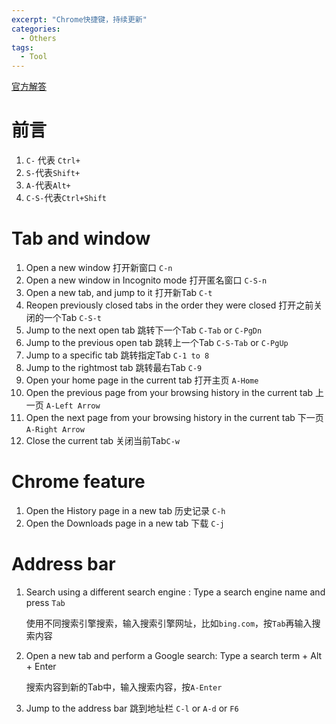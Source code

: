 ```yaml
---
excerpt: "Chrome快捷键，持续更新"
categories:
  - Others
tags:
  - Tool
---
```


[官方解答](https://support.google.com/chrome/answer/157179?hl=en)

# 前言

1. `C-` 代表 `Ctrl+`
2. `S-`代表`Shift+`
3. `A-`代表`Alt+`
4. `C-S-`代表`Ctrl+Shift`

# Tab and window

1. Open a new window 打开新窗口 `C-n`
2. Open a new window in Incognito mode 打开匿名窗口 `C-S-n`
3. Open a new tab, and jump to it 打开新Tab `C-t`
4. Reopen previously closed tabs in the order they were closed 打开之前关闭的一个Tab `C-S-t`
5. Jump to the next open tab 跳转下一个Tab `C-Tab` or `C-PgDn`
6. Jump to the previous open tab 跳转上一个Tab `C-S-Tab` or `C-PgUp`
7. Jump to a specific tab 跳转指定Tab `C-1 to 8`
8. Jump to the rightmost tab 跳转最右Tab `C-9`
9. Open your home page in the current tab 打开主页 `A-Home`
10. Open the previous page from your browsing history in the current tab 上一页 `A-Left Arrow`
11. Open the next page from your browsing history in the current tab 下一页 `A-Right Arrow`
12. Close the current tab 关闭当前Tab`C-w`

# Chrome feature

1. Open the History page in a new tab 历史记录 `C-h`
2. Open the Downloads page in a new tab 下载 `C-j`

# Address bar

1. Search using a different search engine : Type a search engine name and press `Tab`

    使用不同搜索引擎搜索，输入搜索引擎网址，比如`bing.com`，按`Tab`再输入搜索内容

2. Open a new tab and perform a Google search: Type a search term + Alt + Enter

    搜索内容到新的Tab中，输入搜索内容，按`A-Enter`

3. Jump to the address bar 跳到地址栏 `C-l` or `A-d` or `F6`

